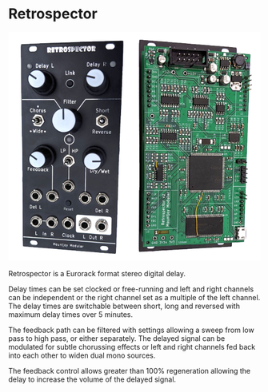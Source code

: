 # Retrospector
![Image](https://github.com/dchwebb/Retrospector/raw/master/pictures/retrospector.png "icon")

Retrospector is a Eurorack format stereo digital delay. 

Delay times can be set clocked or free-running and left and right channels can be independent or the right channel set as a multiple of the left channel. The delay times are switchable between short, long and reversed with maximum delay times over 5 minutes.

The feedback path can be filtered with settings allowing a sweep from low pass to high pass, or either separately. The delayed signal can be modulated for subtle chorussing effects or left and right channels fed back into each other to widen dual mono sources.

The feedback control allows greater than 100% regeneration allowing the delay to increase the volume of the delayed signal.

